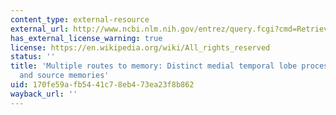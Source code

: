 ```yaml
---
content_type: external-resource
external_url: http://www.ncbi.nlm.nih.gov/entrez/query.fcgi?cmd=Retrieve&db=PubMed&dopt=Citation&list_uids=12578977
has_external_license_warning: true
license: https://en.wikipedia.org/wiki/All_rights_reserved
status: ''
title: 'Multiple routes to memory: Distinct medial temporal lobe processes build item
  and source memories'
uid: 170fe59a-fb54-41c7-8eb4-73ea23f8b862
wayback_url: ''
---
```

